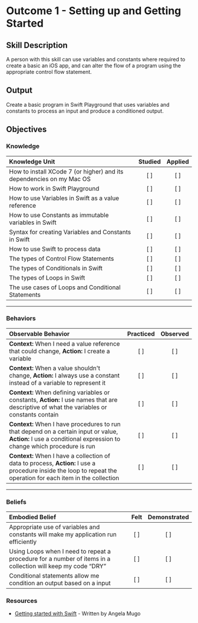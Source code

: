 # Outcome 1 - Setting up and Getting Started
## Skill Description

A person with this skill can use variables and constants where required to create a basic an iOS app, and can alter the flow of a program using the appropriate control flow statement.

## Output

Create a basic program in Swift Playground that uses variables and constants to process an input and produce a conditioned output.

## Objectives
### Knowledge

| Knowledge Unit   |      Studied      | Applied |
|:-------------|:------------------:|:--------:|
| How to install XCode 7 (or higher) and its dependencies on my Mac OS | [ ] | [ ] |
| How to work in Swift Playground | [ ] | [ ] |
| How to use Variables in Swift as a value reference | [ ] | [ ] |
| How to use Constants as immutable variables in Swift | [ ] | [ ] |
| Syntax for creating Variables and Constants in Swift | [ ] | [ ] |
| How to use Swift to process data | [ ] | [ ] |
| The types of Control Flow Statements | [ ] | [ ] |
| The types of Conditionals in Swift | [ ] | [ ] |
| The types of Loops in Swift| [ ] | [ ] |
| The use cases of Loops and Conditional Statements | [ ] | [ ] |

-------

### Behaviors

| Observable Behavior   |      Practiced      | Observed |
|:-------------|:------------------:|:--------:|
| **Context:** When I need a value reference that could change, **Action:** I create a variable | [ ] | [ ] |
| **Context:** When a value shouldn't change, **Action:** I always use a constant instead of a variable to represent it | [ ] | [ ] |
| **Context:** When defining variables or constants, **Action:** I use names that are descriptive of what the variables or constants contain | [ ] | [ ] |
| **Context:** When I have procedures to run that depend on a certain input or value, **Action:** I use a conditional expression to change which procedure is run | [ ] | [ ] |
| **Context:** When I have a collection of data to process, **Action:** I use a procedure inside the loop to repeat the operation for each item in the collection | [ ] | [ ] |

-------

### Beliefs

| Embodied Belief   |      Felt      | Demonstrated |
|:-------------|:------------------:|:--------:|
| Appropriate use of variables and constants will make my application run efficiently | [ ] | [ ] |
| Using Loops when I need to repeat a procedure for a number of items in a collection will keep my code “DRY” | [ ] | [ ] |
| Conditional statements allow me condition an output based on a input | [ ] | [ ] |

### Resources

- [Getting started with Swift](https://medium.com/the-andela-way/getting-started-with-swift-89877c42660b0) - Written by Angela Mugo
